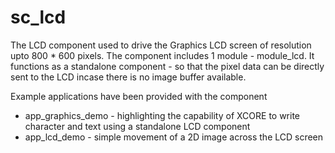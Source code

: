 sc_lcd
======

The LCD component used to drive the Graphics LCD screen of resolution upto 800 * 600 pixels.
The component includes 1 module - module_lcd.
It functions as a standalone component - so that the pixel data can be directly sent to the LCD incase there is no image buffer available.

Example applications have been provided with the component
 - app_graphics_demo - highlighting the capability of XCORE to write character and text using a standalone LCD component
 - app_lcd_demo - simple movement of a 2D image across the LCD screen
